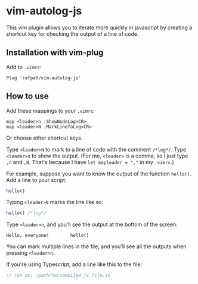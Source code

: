 # vim-autolog-js

This vim plugin allows you to iterate more quickly in javascript by creating a
shortcut key for checking the output of a line of code.

## Installation with vim-plug

Add to `.vimrc`:
```
Plug 'rafpaf/vim-autolog-js'
```

## How to use

Add these mappings to your `.vimrc`:

```vim
map <leader>n :ShowNodeLog<CR>
map <leader>N :MarkLineToLog<CR>
```

Or choose other shortcut keys.

Type `<leader>N` to mark to a line of code with the comment `/*log*/`. Type
`<leader>n` to show the output. (For me, `<leader>` is a comma, so I just type
`,n` and `,N`. That's because I have `let mapleader = ","` in my `.vimrc`.)

For example, suppose you want to know the output of the function `hello()`.
Add a line to your script:

```js
hello()
```

Typing `<leader>N` marks the line like so:

```js
hello() /*log*/
```

Type `<leader>n`, and you'll see the output at the bottom of the screen:

```
Hello, everyone!        hello()
```

You can mark multiple lines in the file, and you'll see all the outputs when
pressing `<leader>n`.

If you're using Typescript, add a line like this to the file:

```js
// run as: /path/to/compiled_js_file.js 
```
